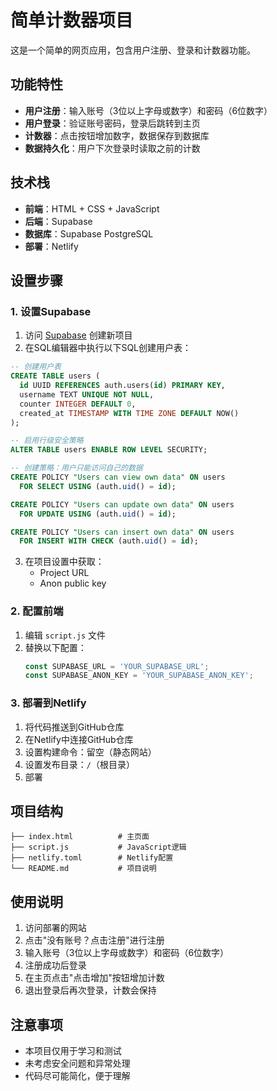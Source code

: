 # 简单计数器项目

这是一个简单的网页应用，包含用户注册、登录和计数器功能。

## 功能特性

- **用户注册**：输入账号（3位以上字母或数字）和密码（6位数字）
- **用户登录**：验证账号密码，登录后跳转到主页
- **计数器**：点击按钮增加数字，数据保存到数据库
- **数据持久化**：用户下次登录时读取之前的计数

## 技术栈

- **前端**：HTML + CSS + JavaScript
- **后端**：Supabase
- **数据库**：Supabase PostgreSQL
- **部署**：Netlify

## 设置步骤

### 1. 设置Supabase

1. 访问 [Supabase](https://supabase.com) 创建新项目
2. 在SQL编辑器中执行以下SQL创建用户表：

```sql
-- 创建用户表
CREATE TABLE users (
  id UUID REFERENCES auth.users(id) PRIMARY KEY,
  username TEXT UNIQUE NOT NULL,
  counter INTEGER DEFAULT 0,
  created_at TIMESTAMP WITH TIME ZONE DEFAULT NOW()
);

-- 启用行级安全策略
ALTER TABLE users ENABLE ROW LEVEL SECURITY;

-- 创建策略：用户只能访问自己的数据
CREATE POLICY "Users can view own data" ON users
  FOR SELECT USING (auth.uid() = id);

CREATE POLICY "Users can update own data" ON users
  FOR UPDATE USING (auth.uid() = id);

CREATE POLICY "Users can insert own data" ON users
  FOR INSERT WITH CHECK (auth.uid() = id);
```

3. 在项目设置中获取：
   - Project URL
   - Anon public key

### 2. 配置前端

1. 编辑 `script.js` 文件
2. 替换以下配置：
   ```javascript
   const SUPABASE_URL = 'YOUR_SUPABASE_URL';
   const SUPABASE_ANON_KEY = 'YOUR_SUPABASE_ANON_KEY';
   ```

### 3. 部署到Netlify

1. 将代码推送到GitHub仓库
2. 在Netlify中连接GitHub仓库
3. 设置构建命令：留空（静态网站）
4. 设置发布目录：`/`（根目录）
5. 部署

## 项目结构

```
├── index.html          # 主页面
├── script.js           # JavaScript逻辑
├── netlify.toml        # Netlify配置
└── README.md           # 项目说明
```

## 使用说明

1. 访问部署的网站
2. 点击"没有账号？点击注册"进行注册
3. 输入账号（3位以上字母或数字）和密码（6位数字）
4. 注册成功后登录
5. 在主页点击"点击增加"按钮增加计数
6. 退出登录后再次登录，计数会保持

## 注意事项

- 本项目仅用于学习和测试
- 未考虑安全问题和异常处理
- 代码尽可能简化，便于理解
